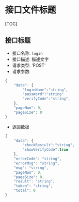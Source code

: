 # 接口文件标题

[TOC]

## 接口标题
+ 接口名称: `login`
+ 接口描述: 描述文字
+ 请求类型: 'POST'
+ 请求参数:
``` js
{
    "data": {
        "loginName":"string",
        "passWord":"string"
        "verifyCode":"string",
    },
    "pageNum": 0,
    "pageSize": 0
}
```
+ 返回数据
``` js
{
    "data": {
        "checkRestult":"string",
        "showVerifyCode":true
    },
    "errorCode": "string",
    "errorMsg": "string",
    "msg": "string",
    "pageNum": 0,
    "pageSize": 0,
    "result": "string",
    "token": "string",
    "total": 0
}
```
